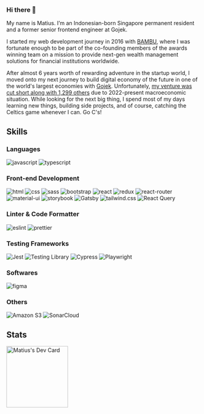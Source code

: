 ### Hi there 👋

My name is Matius. I’m an Indonesian-born Singapore permanent resident and a former senior frontend engineer at Gojek.

I started my web development journey in 2016 with [BAMBU](https://bambu.co/), where I was fortunate enough to be part of the co-founding members of the awards winning team on a mission to provide next-gen wealth management solutions for financial institutions worldwide.

After almost 6 years worth of rewarding adventure in the startup world, I moved onto my next journey to build digital economy of the future in one of the world's largest economies with [Gojek](https://www.gojek.com/en-id/). Unfortunately, [my venture was cut short along with 1,299 others](https://www.channelnewsasia.com/business/indonesia-goto-cut-1300-jobs-gojek-retrench-tech-firms-ride-hailing-3083101)
due to 2022-present macroeconomic situation. While looking for the next big thing, I spend most of my days learning new things, building side projects, and of course, catching the Celtics game whenever I can. Go C's!

## Skills

### Languages

![javascript](https://img.shields.io/badge/JavaScript-323330?style=for-the-badge&logo=javascript&logoColor=F7DF1E)
![typescript](https://img.shields.io/badge/TypeScript-3178C6?style=for-the-badge&logo=typescript&logoColor=white)

### Front-end Development

![html](https://img.shields.io/badge/HTML5-E34F26?style=for-the-badge&logo=html5&logoColor=white)
![css](https://img.shields.io/badge/CSS3-1572B6?style=for-the-badge&logo=css3&logoColor=white)
![sass](https://img.shields.io/badge/SASS-CC6699?style=for-the-badge&logo=sass&logoColor=white)
![bootstrap](https://img.shields.io/badge/Bootstrap-563D7C?style=for-the-badge&logo=bootstrap&logoColor=white)
![react](https://img.shields.io/badge/React-20232A?style=for-the-badge&logo=react&logoColor=61DAFB)
![redux](https://img.shields.io/badge/Redux-593D88?style=for-the-badge&logo=redux&logoColor=white)
![react-router](https://img.shields.io/badge/React_Router-CA4245?style=for-the-badge&logo=react-router&logoColor=white)
![material-ui](https://img.shields.io/badge/Material_UI-0081CB?style=for-the-badge&logo=mui&logoColor=white)
![storybook](https://img.shields.io/badge/storybook-FF4785?style=for-the-badge&logo=storybook&logoColor=white)
![Gatsby](https://img.shields.io/badge/Gatsby-white?style=for-the-badge&logo=storybook&logoColor=663399)
![tailwind.css](https://img.shields.io/badge/Tailwind-06B6D4?style=for-the-badge&logo=tailwindcss&logoColor=white)
![React Query](https://img.shields.io/badge/React_Query-FF4154?style=for-the-badge&logo=reactquery&logoColor=white)

### Linter & Code Formatter

![eslint](https://img.shields.io/badge/ESLint-4B32C3?style=for-the-badge&logo=ESLint&logoColor=white)
![prettier](https://img.shields.io/badge/Prettier-1a2b34?style=for-the-badge&logo=Prettier&logoColor=F7B93E)

### Testing Frameworks

![Jest](https://img.shields.io/badge/Jest-white?style=for-the-badge&logo=Jest&logoColor=C21325)
![Testing Library](https://img.shields.io/badge/Testing_Library-20232A?style=for-the-badge&logo=Testing-Library&logoColor=E33332)
![Cypress](https://img.shields.io/badge/Cypress-white?style=for-the-badge&logo=Cypress&logoColor=17202C)
![Playwright](https://img.shields.io/badge/Playwright-2EAD33?style=for-the-badge&logo=playwright&logoColor=17202C)

### Softwares

![figma](https://img.shields.io/badge/figma-000000?style=for-the-badge&logo=figma&logoColor=white)

### Others

![Amazon S3](https://img.shields.io/badge/Amazon_S3-569A31?style=for-the-badge&logo=Amazon-S3&logoColor=white)
![SonarCloud](https://img.shields.io/badge/SonarCloud-F3702A?style=for-the-badge&logo=SonarCloud&logoColor=white)

## Stats

<a href="https://app.daily.dev/matiushariman"><img src="https://api.daily.dev/devcards/977802e57646464484b34fe923649bc2.png?r=484" width="160" alt="Matius's Dev Card"/></a>
